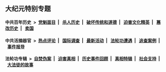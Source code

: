 ## 大纪元特别专题

#### 中共百年历史 &nbsp;>&nbsp; [党魁面目](indexes/nf1176107/README.md?04230430) &nbsp;| &nbsp; [杀人历史](indexes/nf1176106/README.md?04230430) &nbsp;| &nbsp; [破坏传统和道德](indexes/nf1176106/README.md?04230430) &nbsp;| &nbsp; [迫害文化精英](indexes/nf1176111/README.md?04230430) &nbsp;| &nbsp; [篡改历史](indexes/nf1176115/README.md?04230430) &nbsp;| &nbsp; [卖国](indexes/nf1176117/README.md?04230430) 

#### 中共活摘器官 &nbsp;>&nbsp; [热点评论](indexes/nf5879/README.md?04230430) &nbsp;| &nbsp; [国际调查](indexes/nf5947/README.md?04230430) &nbsp;| &nbsp; [最新活动](indexes/nf5883/README.md?04230430) &nbsp;| &nbsp; [法轮功遭遇](indexes/nf5881/README.md?04230430) &nbsp;| &nbsp; [追查案例](indexes/nf5880/README.md?04230430) &nbsp;| &nbsp; [事件报导](indexes/nf5877/README.md?04230430) 

#### 法轮功专辑 &nbsp;>&nbsp; [自焚伪案](indexes/nf5562/README.md?04230430) &nbsp;| &nbsp; [迫害真相](indexes/nf4379/README.md?04230430) &nbsp;| &nbsp; [历史事件回顾](indexes/nf5793/README.md?04230430) &nbsp;| &nbsp; [真相特辑](indexes/nf4389/README.md?04230430) &nbsp;| &nbsp; [社会支持](indexes/nf4386/README.md?04230430) &nbsp;| &nbsp; [大法徒的故事](indexes/nf1147481/README.md?04230430) 
